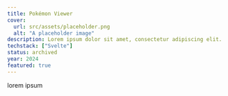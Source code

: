 ```yaml
---
title: Pokémon Viewer
cover:
  url: src/assets/placeholder.png
  alt: "A placeholder image"
description: Lorem ipsum dolor sit amet, consectetur adipiscing elit.
techstack: ["Svelte"]
status: archived
year: 2024
featured: true
---
```


lorem ipsum
